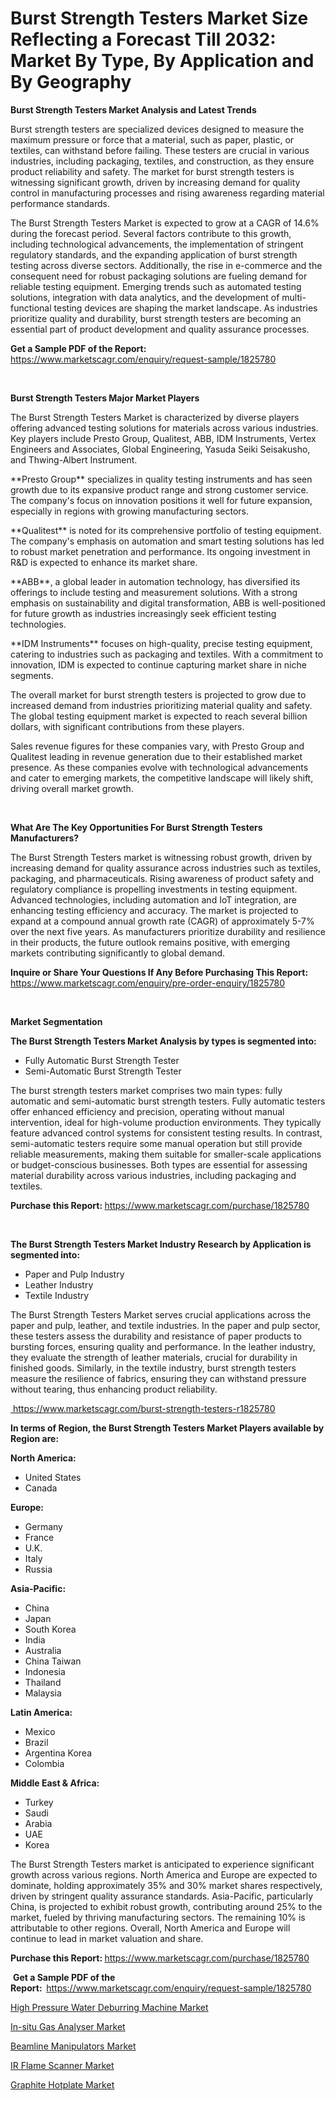 <p><h1>Burst Strength Testers Market Size Reflecting a Forecast Till 2032: Market By Type, By Application and By Geography</h1></p><p><strong>Burst Strength Testers Market Analysis and Latest Trends</strong></p>
<p><p>Burst strength testers are specialized devices designed to measure the maximum pressure or force that a material, such as paper, plastic, or textiles, can withstand before failing. These testers are crucial in various industries, including packaging, textiles, and construction, as they ensure product reliability and safety. The market for burst strength testers is witnessing significant growth, driven by increasing demand for quality control in manufacturing processes and rising awareness regarding material performance standards.</p><p>The Burst Strength Testers Market is expected to grow at a CAGR of 14.6% during the forecast period. Several factors contribute to this growth, including technological advancements, the implementation of stringent regulatory standards, and the expanding application of burst strength testing across diverse sectors. Additionally, the rise in e-commerce and the consequent need for robust packaging solutions are fueling demand for reliable testing equipment. Emerging trends such as automated testing solutions, integration with data analytics, and the development of multi-functional testing devices are shaping the market landscape. As industries prioritize quality and durability, burst strength testers are becoming an essential part of product development and quality assurance processes.</p></p>
<p><strong>Get a Sample PDF of the Report:&nbsp;</strong> <a href="https://www.marketscagr.com/enquiry/request-sample/1825780?utm_campaign=3509&utm_medium=2&utm_source=Github&utm_content=ia&utm_term=12042025&utm_id=burst-strength-testers">https://www.marketscagr.com/enquiry/request-sample/1825780</a></p>
<p>&nbsp;</p>
<p><strong>Burst Strength Testers Major Market Players</strong></p>
<p><p>The Burst Strength Testers Market is characterized by diverse players offering advanced testing solutions for materials across various industries. Key players include Presto Group, Qualitest, ABB, IDM Instruments, Vertex Engineers and Associates, Global Engineering, Yasuda Seiki Seisakusho, and Thwing-Albert Instrument.</p><p>**Presto Group** specializes in quality testing instruments and has seen growth due to its expansive product range and strong customer service. The company's focus on innovation positions it well for future expansion, especially in regions with growing manufacturing sectors.</p><p>**Qualitest** is noted for its comprehensive portfolio of testing equipment. The company's emphasis on automation and smart testing solutions has led to robust market penetration and performance. Its ongoing investment in R&D is expected to enhance its market share.</p><p>**ABB**, a global leader in automation technology, has diversified its offerings to include testing and measurement solutions. With a strong emphasis on sustainability and digital transformation, ABB is well-positioned for future growth as industries increasingly seek efficient testing technologies.</p><p>**IDM Instruments** focuses on high-quality, precise testing equipment, catering to industries such as packaging and textiles. With a commitment to innovation, IDM is expected to continue capturing market share in niche segments.</p><p>The overall market for burst strength testers is projected to grow due to increased demand from industries prioritizing material quality and safety. The global testing equipment market is expected to reach several billion dollars, with significant contributions from these players.</p><p>Sales revenue figures for these companies vary, with Presto Group and Qualitest leading in revenue generation due to their established market presence. As these companies evolve with technological advancements and cater to emerging markets, the competitive landscape will likely shift, driving overall market growth.</p></p>
<p>&nbsp;</p>
<p><strong>What Are The Key Opportunities For Burst Strength Testers Manufacturers?</strong></p>
<p><p>The Burst Strength Testers market is witnessing robust growth, driven by increasing demand for quality assurance across industries such as textiles, packaging, and pharmaceuticals. Rising awareness of product safety and regulatory compliance is propelling investments in testing equipment. Advanced technologies, including automation and IoT integration, are enhancing testing efficiency and accuracy. The market is projected to expand at a compound annual growth rate (CAGR) of approximately 5-7% over the next five years. As manufacturers prioritize durability and resilience in their products, the future outlook remains positive, with emerging markets contributing significantly to global demand.</p></p>
<p><strong>Inquire or Share Your Questions If Any Before Purchasing This Report:</strong> <a href="https://www.marketscagr.com/enquiry/pre-order-enquiry/1825780?utm_campaign=3509&utm_medium=2&utm_source=Github&utm_content=ia&utm_term=12042025&utm_id=burst-strength-testers">https://www.marketscagr.com/enquiry/pre-order-enquiry/1825780</a></p>
<p>&nbsp;</p>
<p><strong>Market Segmentation</strong></p>
<p><strong>The Burst Strength Testers Market Analysis by types is segmented into:</strong></p>
<p><ul><li>Fully Automatic Burst Strength Tester</li><li>Semi-Automatic Burst Strength Tester</li></ul></p>
<p><p>The burst strength testers market comprises two main types: fully automatic and semi-automatic burst strength testers. Fully automatic testers offer enhanced efficiency and precision, operating without manual intervention, ideal for high-volume production environments. They typically feature advanced control systems for consistent testing results. In contrast, semi-automatic testers require some manual operation but still provide reliable measurements, making them suitable for smaller-scale applications or budget-conscious businesses. Both types are essential for assessing material durability across various industries, including packaging and textiles.</p></p>
<p><strong>Purchase this Report:&nbsp;</strong><a href="https://www.marketscagr.com/purchase/1825780?utm_campaign=3509&utm_medium=2&utm_source=Github&utm_content=ia&utm_term=12042025&utm_id=burst-strength-testers">https://www.marketscagr.com/purchase/1825780</a></p>
<p>&nbsp;</p>
<p><strong>The Burst Strength Testers Market Industry Research by Application is segmented into:</strong></p>
<p><ul><li>Paper and Pulp Industry</li><li>Leather Industry</li><li>Textile Industry</li></ul></p>
<p><p>The Burst Strength Testers Market serves crucial applications across the paper and pulp, leather, and textile industries. In the paper and pulp sector, these testers assess the durability and resistance of paper products to bursting forces, ensuring quality and performance. In the leather industry, they evaluate the strength of leather materials, crucial for durability in finished goods. Similarly, in the textile industry, burst strength testers measure the resilience of fabrics, ensuring they can withstand pressure without tearing, thus enhancing product reliability.</p></p>
<p><a href="https://www.marketscagr.com/burst-strength-testers-r1825780?utm_campaign=3509&utm_medium=2&utm_source=Github&utm_content=ia&utm_term=12042025&utm_id=burst-strength-testers">&nbsp;https://www.marketscagr.com/burst-strength-testers-r1825780</a></p>
<p><strong>In terms of Region, the Burst Strength Testers Market Players available by Region are:</strong></p>
<p>
    <p> <strong> North America: </strong>
        <ul>
            <li>United States</li>
            <li>Canada</li>
        </ul>
        </p> 
    <p> <strong> Europe: </strong>
        <ul>
            <li>Germany</li>
            <li>France</li>
            <li>U.K.</li>
            <li>Italy</li>
            <li>Russia</li>
        </ul>
        </p> 
    <p> <strong> Asia-Pacific: </strong>
        <ul>
            <li>China</li>
            <li>Japan</li>
            <li>South Korea</li>
            <li>India</li>
            <li>Australia</li>
            <li>China Taiwan</li>
            <li>Indonesia</li>
            <li>Thailand</li>
            <li>Malaysia</li>
        </ul>
        </p> 
    <p> <strong> Latin America: </strong>
        <ul>
            <li>Mexico</li>
            <li>Brazil</li>
            <li>Argentina Korea</li>
            <li>Colombia</li>
        </ul>
        </p> 
    <p> <strong> Middle East & Africa: </strong>
        <ul>
            <li>Turkey</li>
            <li>Saudi</li>
            <li>Arabia</li>
            <li>UAE</li>
            <li>Korea</li>
        </ul>
    </p>
    </p>
<p><p>The Burst Strength Testers market is anticipated to experience significant growth across various regions. North America and Europe are expected to dominate, holding approximately 35% and 30% market shares respectively, driven by stringent quality assurance standards. Asia-Pacific, particularly China, is projected to exhibit robust growth, contributing around 25% to the market, fueled by thriving manufacturing sectors. The remaining 10% is attributable to other regions. Overall, North America and Europe will continue to lead in market valuation and share.</p></p>
<p><strong>Purchase this Report: </strong><a href="https://www.marketscagr.com/purchase/1825780?utm_campaign=3509&utm_medium=2&utm_source=Github&utm_content=ia&utm_term=12042025&utm_id=burst-strength-testers">https://www.marketscagr.com/purchase/1825780</a></p>
<p>&nbsp;<strong>Get a Sample PDF of the Report:&nbsp;&nbsp;</strong><a href="https://www.marketscagr.com/enquiry/request-sample/1825780?utm_campaign=3509&utm_medium=2&utm_source=Github&utm_content=ia&utm_term=12042025&utm_id=burst-strength-testers">https://www.marketscagr.com/enquiry/request-sample/1825780</a></p>
<p><strong></strong></p>
<p><p><a href="https://github.com/aiamekar/Market-Research-Report-List-1/blob/main/high-pressure-water-deburring-machine-market.md?utm_campaign=3509&utm_medium=2&utm_source=Github&utm_content=ia&utm_term=12042025&utm_id=burst-strength-testers">High Pressure Water Deburring Machine Market</a></p><p><a href="https://github.com/boudykodumi/Market-Research-Report-List-1/blob/main/in-situ-gas-analyser-market.md?utm_campaign=3509&utm_medium=2&utm_source=Github&utm_content=ia&utm_term=12042025&utm_id=burst-strength-testers">In-situ Gas Analyser Market</a></p><p><a href="https://github.com/kalsirollija/Market-Research-Report-List-1/blob/main/beamline-manipulators-market.md?utm_campaign=3509&utm_medium=2&utm_source=Github&utm_content=ia&utm_term=12042025&utm_id=burst-strength-testers">Beamline Manipulators Market</a></p><p><a href="https://github.com/vsiljgestel/Market-Research-Report-List-1/blob/main/ir-flame-scanner-market.md?utm_campaign=3509&utm_medium=2&utm_source=Github&utm_content=ia&utm_term=12042025&utm_id=burst-strength-testers">IR Flame Scanner Market</a></p><p><a href="https://github.com/belhejmawoue/Market-Research-Report-List-1/blob/main/graphite-hotplate-market.md?utm_campaign=3509&utm_medium=2&utm_source=Github&utm_content=ia&utm_term=12042025&utm_id=burst-strength-testers">Graphite Hotplate Market</a></p></p>
